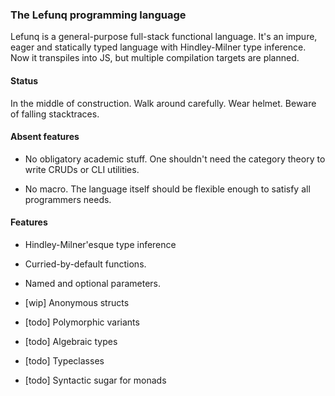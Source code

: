 ### The Lefunq programming language

Lefunq is a general-purpose full-stack functional language. It's an impure, eager and statically typed language with Hindley-Milner type inference. Now it transpiles into JS, but multiple compilation targets are planned.

#### Status
In the middle of construction. Walk around carefully. Wear helmet. Beware of falling stacktraces.

#### Absent features

 - No obligatory academic stuff. One shouldn't need the category theory to write CRUDs or CLI utilities. 

 - No macro. The language itself should be flexible enough to satisfy all programmers needs.

 #### Features

 - Hindley-Milner'esque type inference

 - Curried-by-default functions.

 - Named and optional parameters.

 - [wip] Anonymous structs

 - [todo] Polymorphic variants

 - [todo] Algebraic types

 - [todo] Typeclasses

 - [todo] Syntactic sugar for monads
